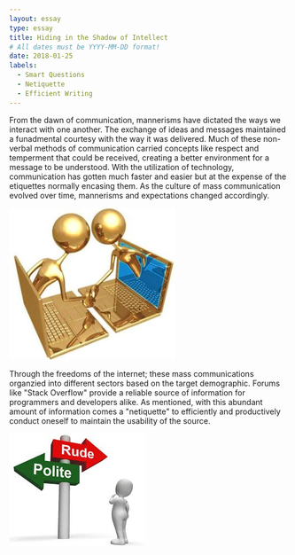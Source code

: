 ```yaml
---
layout: essay
type: essay
title: Hiding in the Shadow of Intellect 
# All dates must be YYYY-MM-DD format!
date: 2018-01-25
labels:
  - Smart Questions
  - Netiquette
  - Efficient Writing
---
```


From the dawn of communication, mannerisms have dictated the ways we interact with one another. The exchange of ideas and messages maintained a funadmental courtesy with the way it was delivered. Much of these non-verbal methods of communication carried concepts like respect and temperment that could be received, creating a better environment for a message to be understood. With the utilization of technology, communication has gotten much faster and easier but at the expense of the etiquettes normally encasing them. As the culture of mass communication evolved over time, mannerisms and expectations changed accordingly. 

<img class="ui medium right square floated image" src="../images/Netiquitte1.jpg">


Through the freedoms of the internet; these mass communications organzied into different sectors based on the target demographic. Forums like "Stack Overflow" provide a reliable source of information for programmers and developers alike. As mentioned, with this abundant amount of information comes a "netiquette" to efficiently and productively conduct oneself to maintain the usability of the source. 

<img class="ui medium right circular floated image" src="../images/Netiquitte.jpg">


